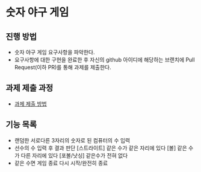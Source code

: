 # 숫자 야구 게임
## 진행 방법
* 숫자 야구 게임 요구사항을 파악한다.
* 요구사항에 대한 구현을 완료한 후 자신의 github 아이디에 해당하는 브랜치에 Pull Request(이하 PR)를 통해 과제를 제출한다.

## 과제 제출 과정
* [과제 제출 방법](https://github.com/next-step/nextstep-docs/tree/master/precourse)

## 기능 목록
* 랜덤한 서로다른 3자리의 숫자로 된 컴퓨터의 수 입력
* 선수의 수 입력 후 결과 판단
  [스트라이트] 같은 수가 같은 자리에 있다
  [볼] 		  같은 수가 다른 자리에 있다
  [포볼/낫싱]  같은수가 전혀 없다
* 같은 수면 게임 종료
  다시 시작/완전히 종료
